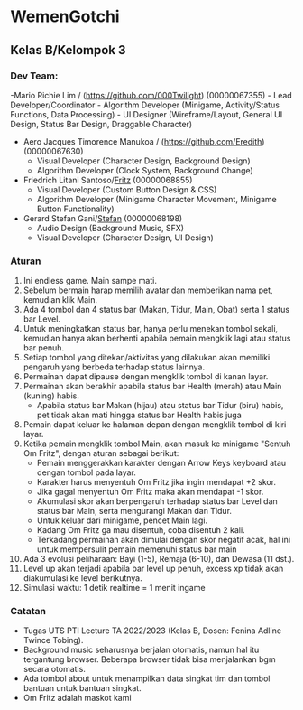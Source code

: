 # WemenGotchi
## Kelas B/Kelompok 3

### Dev Team:
-Mario Richie Lim / (https://github.com/000Twilight) (00000067355)
    - Lead Developer/Coordinator
    - Algorithm Developer (Minigame, Activity/Status Functions, Data Processing)
    - UI Designer (Wireframe/Layout, General UI Design, Status Bar Design, Draggable Character)
- Aero Jacques Timorence Manukoa / (https://github.com/Eredith) (00000067630)
    - Visual Developer (Character Design, Background Design)
    - Algorithm Developer (Clock System, Background Change)
- Friedrich Litani Santoso/[Fritz](https://github.com/Friedrich19) (00000068855)
    - Visual Developer (Custom Button Design & CSS)
    - Algorithm Developer (Minigame Character Movement, Minigame Button Functionality)
- Gerard Stefan Gani/[Stefan](https://github.com/thestrixy) (00000068198)
    - Audio Design (Background Music, SFX)
    - Visual Developer (Character Design, UI Design)

### Aturan
1. Ini endless game. Main sampe mati.
2. Sebelum bermain harap memilih avatar dan memberikan nama pet, kemudian klik Main.
3. Ada 4 tombol dan 4 status bar (Makan, Tidur, Main, Obat) serta 1 status bar Level.
4. Untuk meningkatkan status bar, hanya perlu menekan tombol sekali, kemudian hanya akan berhenti apabila pemain mengklik lagi atau status bar penuh.
5. Setiap tombol yang ditekan/aktivitas yang dilakukan akan memiliki pengaruh yang berbeda terhadap status lainnya.
6. Permainan dapat dipause dengan mengklik tombol di kanan layar.
7. Permainan akan berakhir apabila status bar Health (merah) atau Main (kuning) habis.
    - Apabila status bar Makan (hijau) atau status bar Tidur (biru) habis, pet tidak akan mati hingga status bar Health habis juga
8. Pemain dapat keluar ke halaman depan dengan mengklik tombol di kiri layar.
9. Ketika pemain mengklik tombol Main, akan masuk ke minigame "Sentuh Om Fritz", dengan aturan sebagai berikut:
    - Pemain menggerakkan karakter dengan Arrow Keys keyboard atau dengan tombol pada layar.
    - Karakter harus menyentuh Om Fritz jika ingin mendapat +2 skor.
    - Jika gagal menyentuh Om Fritz maka akan mendapat -1 skor.
    - Akumulasi skor akan berpengaruh terhadap status bar Level dan status bar Main, serta mengurangi Makan dan Tidur.
    - Untuk keluar dari minigame, pencet Main lagi.
    - Kadang Om Fritz ga mau disentuh, coba disentuh 2 kali.
    - Terkadang permainan akan dimulai dengan skor negatif acak, hal ini untuk mempersulit pemain memenuhi status bar main
10. Ada 3 evolusi peliharaan: Bayi (1-5), Remaja (6-10), dan Dewasa (11 dst.).
11. Level up akan terjadi apabila bar level up penuh, excess xp tidak akan diakumulasi ke level berikutnya.
12. Simulasi waktu: 1 detik realtime = 1 menit ingame

### Catatan
- Tugas UTS PTI Lecture TA 2022/2023 (Kelas B, Dosen: Fenina Adline Twince Tobing).
- Background music seharusnya berjalan otomatis, namun hal itu tergantung browser. Beberapa browser tidak bisa menjalankan bgm secara otomatis.
- Ada tombol about untuk menampilkan data singkat tim dan tombol bantuan untuk bantuan singkat.
- Om Fritz adalah maskot kami

